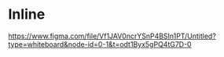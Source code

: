 # Inline
https://www.figma.com/file/Vf1JAV0ncrYSnP4BSIn1PT/Untitled?type=whiteboard&node-id=0-1&t=odt1Byx5gPQ4tG7D-0

